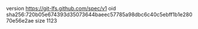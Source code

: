 version https://git-lfs.github.com/spec/v1
oid sha256:720b05e674393d35073644baeec57785a98dbc6c40c5ebff1b1e28070e56e2ae
size 1123
